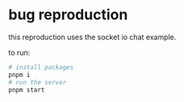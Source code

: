 # bug reproduction

this reproduction uses the socket io chat example.

to run:

```bash
# install packages
pnpm i
# run the server
pnpm start
```
